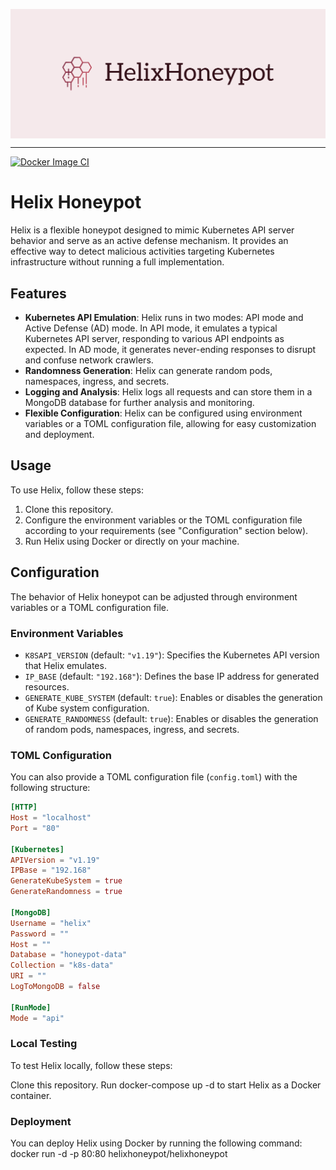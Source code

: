 <p align="center"> 
  <img src="images/cover.png" width="650" title="Helix" align="center">
</p>

---

[![Docker Image CI](https://github.com/Zeerg/helix-honeypot/actions/workflows/docker-image.yml/badge.svg)](https://github.com/Zeerg/helix-honeypot/actions/workflows/docker-image.yml)

# Helix Honeypot

Helix is a flexible honeypot designed to mimic Kubernetes API server behavior and serve as an active defense mechanism. It provides an effective way to detect malicious activities targeting Kubernetes infrastructure without running a full implementation.

## Features

- **Kubernetes API Emulation**: Helix runs in two modes: API mode and Active Defense (AD) mode. In API mode, it emulates a typical Kubernetes API server, responding to various API endpoints as expected. In AD mode, it generates never-ending responses to disrupt and confuse network crawlers.
- **Randomness Generation**: Helix can generate random pods, namespaces, ingress, and secrets.
- **Logging and Analysis**: Helix logs all requests and can store them in a MongoDB database for further analysis and monitoring.
- **Flexible Configuration**: Helix can be configured using environment variables or a TOML configuration file, allowing for easy customization and deployment.

## Usage

To use Helix, follow these steps:

1. Clone this repository.
2. Configure the environment variables or the TOML configuration file according to your requirements (see "Configuration" section below).
3. Run Helix using Docker or directly on your machine.

## Configuration

The behavior of Helix honeypot can be adjusted through environment variables or a TOML configuration file.

### Environment Variables

- `K8SAPI_VERSION` (default: `"v1.19"`): Specifies the Kubernetes API version that Helix emulates.
- `IP_BASE` (default: `"192.168"`): Defines the base IP address for generated resources.
- `GENERATE_KUBE_SYSTEM` (default: `true`): Enables or disables the generation of Kube system configuration.
- `GENERATE_RANDOMNESS` (default: `true`): Enables or disables the generation of random pods, namespaces, ingress, and secrets.

### TOML Configuration

You can also provide a TOML configuration file (`config.toml`) with the following structure:

```toml
[HTTP]
Host = "localhost"
Port = "80"

[Kubernetes]
APIVersion = "v1.19"
IPBase = "192.168"
GenerateKubeSystem = true
GenerateRandomness = true

[MongoDB]
Username = "helix"
Password = ""
Host = ""
Database = "honeypot-data"
Collection = "k8s-data"
URI = ""
LogToMongoDB = false

[RunMode]
Mode = "api"
```
### Local Testing
To test Helix locally, follow these steps:

Clone this repository.
Run docker-compose up -d to start Helix as a Docker container.

### Deployment

You can deploy Helix using Docker by running the following command:
docker run -d -p 80:80 helixhoneypot/helixhoneypot